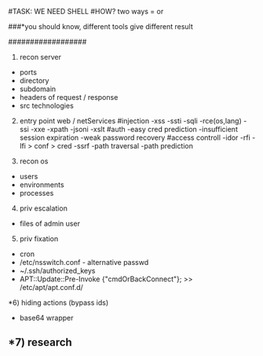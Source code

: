 #TASK: WE NEED SHELL
#HOW? two ways = <misconfig> or <reverse engineer>

###*you should know, different tools give different result

##################
  
1) recon server
- ports
- directory
- subdomain
- headers of request / response
- src technologies

2) entry point web / netServices
#injection
-xss
-ssti
-sqli
-rce(os,lang)
-ssi
-xxe
-xpath
-jsoni
-xslt
#auth
-easy cred prediction
-insufficient session expiration
-weak password recovery
#access controll
-idor
-rfi
-lfi > conf > cred
-ssrf
-path traversal
-path prediction

3) recon os
- users
- environments
- processes

4) priv escalation
- files of admin user

5) priv fixation
- cron
- /etc/nsswitch.conf - alternative passwd
- ~/.ssh/authorized_keys
- APT::Update::Pre-Invoke {"cmdOrBackConnect"}; >> /etc/apt/apt.conf.d/

*6) hiding actions (bypass ids)
- base64 wrapper

*7) research
- 
